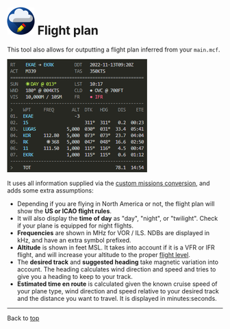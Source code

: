 ![](favicon-64x64.png) Flight plan
==================================

This tool also allows for outputting a flight plan inferred from your `main.mcf`.

![](flightplan.png)

It uses all information supplied via the [custom missions conversion](custom-missions.md), and adds some extra assumptions:

* Depending if you are flying in North America or not, the flight plan will show the **US or ICAO flight rules**.
* It will also display the **time of day** as "day", "night", or "twilight". Check if your plane is equipped for night flights.
* **Frequencies** are shown in MHz for VOR / ILS. NDBs are displayed in kHz, and have an extra symbol prefixed.
* **Altitude** is shown in feet MSL. It takes into account if it is a VFR or IFR flight, and will increase your altitude to the proper [flight level](https://en.wikipedia.org/wiki/Flight_level).
* The **desired track** and **suggested heading** take magnetic variation into account. The heading calculates wind direction and speed and tries to give you a heading to keep to your track.
* **Estimated time en route** is calculated given the known cruise speed of your plane type, wind direction and speed relative to your desired track and the distance you want to travel. It is displayed in minutes:seconds.

----

Back to [top](../README.md)
